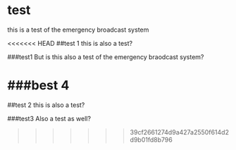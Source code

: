# test
this is a test of the emergency broadcast system

<<<<<<< HEAD
##test 1
this is also a test?

###test1
But is this also a test of the emergency braodcast system?

###best 4
=======
##test 2
this is also a test?

###test3
Also a test as well?
>>>>>>> 39cf2661274d9a427a2550f614d2d9b01fd8b796

